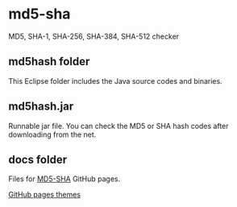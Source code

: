 # md5-sha
MD5,  SHA-1, SHA-256, SHA-384, SHA-512 checker

## md5hash folder
This Eclipse folder includes the Java source codes and binaries.

## md5hash.jar
Runnable jar file. You can check the MD5 or SHA hash codes after downloading from the net. 

## docs folder
Files for [MD5-SHA](https://furedi.github.io/md5-sha/) GitHub pages.

[GitHub pages themes](https://github.com/pages-themes/slate)

